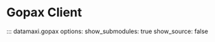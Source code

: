 # Gopax Client

::: datamaxi.gopax
    options:
      show_submodules: true
      show_source: false
